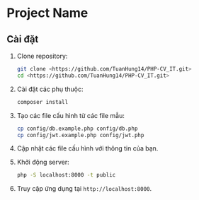 # Project Name

## Cài đặt

1. Clone repository:
    ```sh
    git clone <https://github.com/TuanHung14/PHP-CV_IT.git>
    cd <https://github.com/TuanHung14/PHP-CV_IT.git>
    ```

2. Cài đặt các phụ thuộc:
    ```sh
    composer install
    ```

3. Tạo các file cấu hình từ các file mẫu:
    ```sh
    cp config/db.example.php config/db.php
    cp config/jwt.example.php config/jwt.php
    ```

4. Cập nhật các file cấu hình với thông tin của bạn.

5. Khởi động server:
    ```sh
    php -S localhost:8000 -t public
    ```

6. Truy cập ứng dụng tại `http://localhost:8000`.